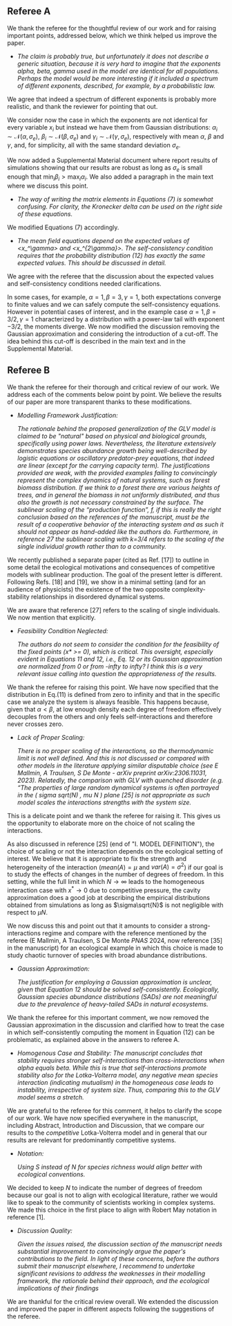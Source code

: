## Referee A

We thank the referee for the thoughtful review of our work and for raising important points, addressed below, which we think helped us improve the paper.

- *The claim is probably true, but unfortunately it does not describe a generic situation, because it is very hard to imagine that the exponents alpha, beta, gamma used in the model are identical for all populations. Perhaps the model would be more interesting if it included a spectrum of different exponents, described, for example, by a probabilistic law.*

We agree that indeed a spectrum of different exponents is probably more realistic, and thank the reviewer for pointing that out.

We consider now the case in which the exponents are not identical for every variable $x_i$ but instead we have them from Gaussian distributions: $\alpha_i\sim\mathcal N(\alpha,\sigma_e)$, $\beta_i\sim\mathcal N(\beta,\sigma_e)$ and $\gamma_i\sim\mathcal N(\gamma,\sigma_e)$, respectively with mean $\alpha$, $\beta$ and $\gamma$, and, for simplicity, all with the same standard deviation $\sigma_e$. 

We now added a Supplemental Material document where report results of simulations showing that our results are robust as long as $\sigma_e$ is small enough that $\displaystyle{\min_i\beta_i>\max_i\alpha_i}$. We also added a paragraph in the main text where we discuss this point.

- *The way of writing the matrix elements in Equations (7) is somewhat confusing. For clarity, the Kronecker delta can be used on the right side of these equations.*

We modified Equations (7) accordingly.

- *The mean field equations depend on the expected values of <x_^\gamma> and <x_^{2\gamma}>. The self-consistency condition requires that the probability distribution (12) has exactly the same expected values. This should be discussed in detail.*

We agree with the referee that the discussion about the expected values and self-consistency conditions needed clarifications. 

In some cases, for example, $\alpha=1, \beta=3, \gamma=1$, both expectations converge to finite values and we can safely compute the self-consistency equations. However in potential cases of interest, and in the example case $\alpha=1, \beta=3/2, \gamma=1$ characterized by a distribution with a power-law tail with exponent $-3/2$, the moments diverge. We now modified the discussion removing the Gaussian approximation and considering the introduction of a cut-off. The idea behind this cut-off is described in the main text and in the Supplemental Material.

## Referee B

We thank the referee for their thorough and critical review of our work. We address each of the comments below point by point. We believe the results of our paper are more transparent thanks to these modifications.

- *Modelling Framework Justification:*
    
     *The rationale behind the proposed generalization of the GLV model is claimed to be "natural" based on physical and biological grounds, specifically using power laws. Nevertheless, the literature extensively demonstrates species abundance growth being well-described by logistic equations or oscillatory predator-prey equations, that indeed are linear (except for the carrying capacity term). The justifications provided are weak, with the provided examples failing to convincingly represent the complex dynamics of natural systems, such as forest biomass distribution. If we think to a forest there are various heights of trees, and in general the biomass in not uniformly distributed, and thus also the growth is not necessary constrained by the surface. The sublinear scaling of the “production function”, f, if this is really the right conclusion based on the references of the manuscript, must be the result of a cooperative behavior of the interacting system and as such it should not appear as hand-added like the authors do. Furthermore, in reference 27 the sublinear scaling with k=3/4 refers to the scaling of the single individual growth rather than to a community.*

We recently published a separate paper (cited as Ref. [17]) to outline in some detail the ecological motivations and consequences of competitive models with sublinear production. The goal of the present letter is different. Following Refs. [18] and [19], we show in a minimal setting (and for an audience of physicists) the existence of the two opposite complexity-stability relationships in disordered dynamical systems.

We are aware that reference [27] refers to the scaling of single individuals. We now mention that explicitly.

- *Feasibility Condition Neglected:*

    *The authors do not seem to consider the condition for the feasibility of the fixed points (x\* >= 0), which is critical. This oversight, especially evident in Equations 11 and 12, i.e., Eq. 12 or its Gaussian approximation are normalized from 0 or from -infty to infty? I think this is a very relevant issue calling into question the appropriateness of the results.*

We thank the referee for raising this point.
We have now specified that the distribution in Eq.(11) is defined from zero to infinity and that in the specific case we analyze the system is always feasible. This happens because, given that $\alpha<\beta$, at low enough density each degree of freedom effectively decouples from the others and only feels self-interactions and therefore never crosses zero.

- *Lack of Proper Scaling:*
    
    *There is no proper scaling of the interactions, so the thermodynamic limit is not well defined. And this is not discussed or compared with other models in the literature applying similar disputable choice (see E Mallmin, A Traulsen, S De Monte - arXiv preprint arXiv:2306.11031, 2023). Relatedly, the comparison with GLV with quenched disorder (e.g. “The properties of large random dynamical systems is often portrayed in the ( sigma sqrt(N) , mu N ) plane [25] is not appropriate as such model scales the interactions strengths with the system size.*

This is a delicate point and we thank the referee for raising it. This gives us the opportunity to elaborate more on the choice of not scaling the interactions. 

As also discussed in reference [25] (end of "I. MODEL DEFINITION"), the choice of scaling or not the interaction depends on the ecological setting of interest. 
We believe that it is appropriate to fix the strength and heterogeneity of the interaction ($mean(A)=\mu$ and $var(A)=\sigma^2$) if our goal is to study the effects of changes in the number of degrees of freedom.
In this setting, while the full limit in which $N\to\infty$ leads to the homogeneous interaction case with $x^*\to0$ due to competitive pressure, the cavity approximation does a good job at describing the empirical distributions obtained from simulations as long as $\sigma\sqrt{N}$ is not negligible with respect to $\mu N$.

We now discuss this and point out that it amounts to consider a strong-interactions regime and compare with the reference mentioned by the referee (E Mallmin, A Traulsen, S De Monte *PNAS* 2024, now reference [35] in the manuscript) for an ecological example in which this choice is made to study chaotic turnover of species with broad abundance distributions.

- *Gaussian Approximation:*

    *The justification for employing a Gaussian approximation is unclear, given that Equation 12 should be solved self-consistently. Ecologically, Gaussian species abundance distributions (SADs) are not meaningful due to the prevalence of heavy-tailed SADs in natural ecosystems.*

We thank the referee for this important comment, we now removed the Gaussian approximation in the discussion and clarified how to treat the case in which self-consistently computing the moment in Equation (12) can be problematic, as explained above in the answers to referee A.

- *Homogenous Case and Stability:*
     *The manuscript concludes that stability requires stronger self-interactions than cross-interactions when alpha equals beta. While this is true that self-interactions promote stability also for the Lotka-Volterra model, any negative mean species interaction (indicating mutualism) in the homogeneous case leads to instability, irrespective of system size. Thus, comparing this to the GLV model seems a stretch.*

We are grateful to the referee for this comment, it helps to clarify the scope of our work. We have now specified everywhere in the manuscript, including Abstract, Introduction and Discussion, that we compare our results to the *competitive* Lotka-Volterra model and in general that our results are relevant for predominantly competitive systems.

- *Notation:*

     *Using S instead of N for species richness would align better with ecological conventions.*

We decided to keep $N$ to indicate the number of degrees of freedom because our goal is not to align with ecological literature, rather we would like to speak to the community of scientists working in complex systems. We made this choice in the first place to align with Robert May notation in reference [1].

- *Discussion Quality:*

    *Given the issues raised, the discussion section of the manuscript needs substantial improvement to convincingly argue the paper's contributions to the field. In light of these concerns, before the authors submit their manuscript elsewhere, I recommend to undertake significant revisions to address the weaknesses in their modelling framework, the rationale behind their approach, and the ecological implications of their findings*

We are thankful for the critical review overall. We extended the discussion and improved the paper in different aspects following the suggestions of the referee.